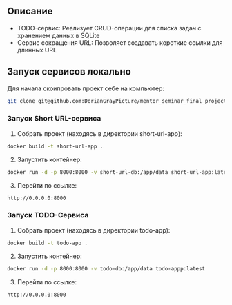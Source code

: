 ## Описание
- TODO-сервис: Реализует CRUD-операции для списка задач с хранением данных в SQLite
- Сервис сокращения URL: Позволяет создавать короткие ссылки для длинных URL

## Запуск сервисов локально

Для начала скоипровать проект себе на компьютер:
```bash
git clone git@github.com:DorianGrayPicture/mentor_seminar_final_project.git
```

### Запуск Short URL-сервиса

1. Собрать проект (находясь в директории short-url-app):
```bash
docker build -t short-url-app .
```

2. Запустить контейнер:
```bash
docker run -d -p 8000:8000 -v short-url-db:/app/data short-url-app:latest
```

3. Перейти по ссылке:
```url
http://0.0.0.0:8000
```
### Запуск TODO-Сервиса

1. Собрать проект (находясь в директории todo-app):
```bash
docker build -t todo-app .
```

2. Запустить контейнер:
```bash
docker run -d -p 8000:8000 -v todo-db:/app/data todo-appp:latest
```

3. Перейти по ссылке:
```url
http://0.0.0.0:8000
```